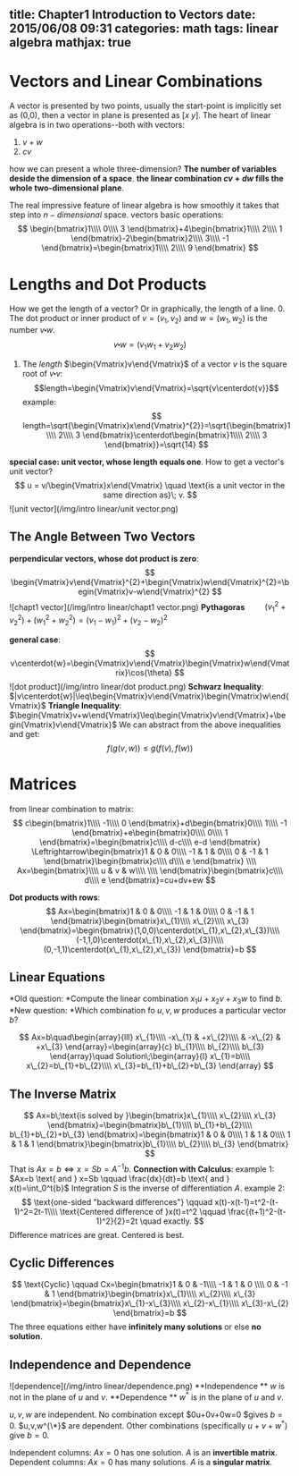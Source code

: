 title: Chapter1 Introduction to Vectors
date: 2015/06/08 09:31
categories: math
tags: linear algebra
mathjax: true
---
# Vectors and Linear Combinations
A vector is presented by two points, usually the start-point is implicitly set as (0,0), then a vector in plane is presented as $[x \; y]$.
The heart of linear algebra is in two operations--both with vectors:
1. $v+w$
2. $cv$

how we can present a whole three-dimension?
**The number of variables deside the dimension of a space**.
**the linear combination  $cv+dw$ fills the whole two-dimensional plane**.

The real impressive feature of linear algebra is how smoothly it takes that step into $n-dimensional$ space.
vectors basic operations:
$$
\begin{bmatrix}1\\\\
0\\\\
3
\end{bmatrix}+4\begin{bmatrix}1\\\\
2\\\\
1
\end{bmatrix}-2\begin{bmatrix}2\\\\
3\\\\
-1
\end{bmatrix}=\begin{bmatrix}1\\\\
2\\\\
9
\end{bmatrix}
$$

# Lengths and Dot Products
How we get the length of a vector? Or in graphically, the length of a line.
0. The dot product or inner product of $v=(v_1, v_2)$ and $w=(w_1,w_2)$ is the number $v\centerdot{w}$. $$v\centerdot{w}=(v_1w_1+v_2w_2)$$
1. The *length*  $\begin{Vmatrix}v\end{Vmatrix}$ of a vector $v$ is the square root of $v\centerdot{v}$: $$length=\begin{Vmatrix}v\end{Vmatrix}=\sqrt{v\centerdot{v}}$$
example:
$$
length=\sqrt{\begin{Vmatrix}x\end{Vmatrix}^{2}}=\sqrt{\begin{bmatrix}1\\\\
2\\\\
3
\end{bmatrix}\centerdot\begin{bmatrix}1\\\\
2\\\\
3
\end{bmatrix}}=\sqrt{14}
$$

**special case: unit vector, whose length equals one**.
How to get a vector's unit vector?
$$
u = v/\begin{Vmatrix}x\end{Vmatrix} \quad \text{is a unit vector in the same direction as}\; v.
$$
![unit vector](/img/intro linear/unit vector.png)
## The Angle Between Two Vectors
**perpendicular vectors, whose dot product is zero**:
$$
\begin{Vmatrix}v\end{Vmatrix}^{2}+\begin{Vmatrix}w\end{Vmatrix}^{2}=\begin{Vmatrix}v-w\end{Vmatrix}^{2}
$$
![chapt1 vector](/img/intro linear/chapt1 vector.png)
**Pythagoras**  $\qquad (v_1^2+v_2^2)+(w_1^2+w_2^2)=(v_1-w_1)^2+(v_2-w_2)^2$

**general case**:
$$
v\centerdot{w}=\begin{Vmatrix}v\end{Vmatrix}\begin{Vmatrix}w\end{Vmatrix}\cos{\theta}
$$
![dot product](/img/intro linear/dot product.png)
**Schwarz Inequality**: $|v\centerdot{w}|\leq\begin{Vmatrix}v\end{Vmatrix}\begin{Vmatrix}w\end{Vmatrix}$
**Triangle Inequality**: $\begin{Vmatrix}v+w\end{Vmatrix}\leq\begin{Vmatrix}v\end{Vmatrix}+\begin{Vmatrix}v\end{Vmatrix}$
We can abstract from the above inequalities and get:
$$
f(g(v, w))\leq{g(f(v),f(w))}
$$

# Matrices
from linear combination to matrix:
$$
c\begin{bmatrix}1\\\\
-1\\\\
0
\end{bmatrix}+d\begin{bmatrix}0\\\\
1\\\\
-1
\end{bmatrix}+e\begin{bmatrix}0\\\\
0\\\\
1
\end{bmatrix}=\begin{bmatrix}c\\\\
d-c\\\\
e-d
\end{bmatrix}
 \Leftrightarrow\begin{bmatrix}1 & 0 & 0\\\\
-1 & 1 & 0\\\\
0 & -1 & 1
\end{bmatrix}\begin{bmatrix}c\\\\
d\\\\
e
\end{bmatrix} \\\\
Ax=\begin{bmatrix}\\\\
u & v & w\\\\
\\\\
\end{bmatrix}\begin{bmatrix}c\\\\
d\\\\
e
\end{bmatrix}=cu+dv+ew
$$

**Dot products with rows**:
$$
Ax=\begin{bmatrix}1 & 0 & 0\\\\
-1 & 1 & 0\\\\
0 & -1 & 1
\end{bmatrix}\begin{bmatrix}x\_{1}\\\\
x\_{2}\\\\
x\_{3}
\end{bmatrix}=\begin{bmatrix}(1,0,0)\centerdot(x\_{1},x\_{2},x\_{3})\\\\
(-1,1,0)\centerdot(x\_{1},x\_{2},x\_{3})\\\\
(0,-1,1)\centerdot(x\_{1},x\_{2},x\_{3})
\end{bmatrix}=b
$$

## Linear Equations
*Old question: *Compute the linear combination $x_1{u}+x_2{v}+x_3{w}$ to find $b$.
*New question: *Which combination fo $u,v,w$ produces a particular vector $b$?

$$
Ax=b\quad\begin{array}{lll}
x\_{1}\\\\
-x\_{1} & +x\_{2}\\\\
 & -x\_{2} & +x\_{3}
\end{array}=\begin{array}{c}
b\_{1}\\\\
b\_{2}\\\\
b\_{3}
\end{array}\quad Solution\;\begin{array}{l}
x\_{1}=b\\\\
x\_{2}=b\_{1}+b\_{2}\\\\
x\_{3}=b\_{1}+b\_{2}+b\_{3}
\end{array}
$$
## The Inverse Matrix
$$
Ax=b\;\text{is solved by }\begin{bmatrix}x\_{1}\\\\
x\_{2}\\\\
x\_{3}
\end{bmatrix}=\begin{bmatrix}b\_{1}\\\\
b\_{1}+b\_{2}\\\\
b\_{1}+b\_{2}+b\_{3}
\end{bmatrix}=\begin{bmatrix}1 & 0 & 0\\\\
1 & 1 & 0\\\\
1 & 1 & 1
\end{bmatrix}\begin{bmatrix}b\_{1}\\\\
b\_{2}\\\\
b\_{3}
\end{bmatrix}
$$
That is $Ax=b \Leftrightarrow x=Sb=A^{-1}b$.
**Connection with Calculus**:
example 1:
$Ax=b \text{ and } x=Sb \qquad \frac{dx}{dt}=b \text{ and } x(t)=\int_0^t{b}$ 
Integration $S$ is the inverse of differentiation $A$.
example 2:
$$
\text{one-sided "backward differences"} \qquad x(t)-x(t-1)=t^2-(t-1)^2=2t-1\\\\
\text{Centered difference of  }x(t)=t^2 \qquad \frac{(t+1)^2-(t-1)^2}{2}=2t 
\quad exactly.
$$
Difference matrices are great. Centered is best.

## Cyclic Differences
$$ 
\text{Cyclic} \qquad Cx=\begin{bmatrix}1 & 0 & -1\\\\
-1 & 1 & 0 \\\\
0 & -1 & 1 
\end{bmatrix}\begin{bmatrix}x\_{1}\\\\
x\_{2}\\\\
x\_{3}
\end{bmatrix}=\begin{bmatrix}x\_{1}-x\_{3}\\\\
x\_{2}-x\_{1}\\\\
x\_{3}-x\_{2}
\end{bmatrix}=b
$$
The three equations either have **infinitely many solutions** or else **no solution**.

## Independence and Dependence
![dependence](/img/intro linear/dependence.png)
**Independence  ** $w$ is not in the plane of $u$ and $v$.
**Dependence  ** $w^{*}$ is in the plane of $u$ and $v$.

$u,v,w$ are independent. No combination except $0u+0v+0w=0 $gives $b=0$.
$u,v,w^{\*}$ are dependent. Other combinations (specifically $u + v + w^{*}$) give $b=0$.

Independent columns: $Ax = 0$ has one solution. $A$ is an **invertible matrix**. 
Dependent columns: $Ax = 0$ has many solutions. $A$ is a **singular matrix**.















